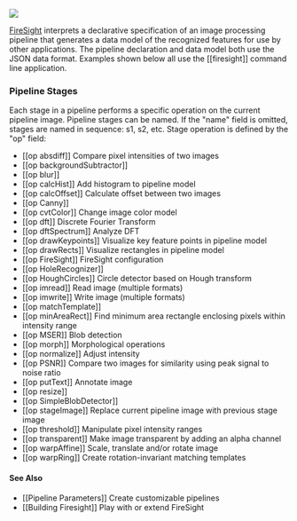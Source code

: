 <a href="https://github.com/firepick1/FirePick/wiki/Status"><img src="https://github.com/firepick1/FirePick/wiki/prototype.png"></a>

[FireSight](https://github.com/firepick1/FireSight/blob/master/README.md) interprets a declarative specification of an image processing pipeline that generates a data model of the recognized features for use by other applications. The pipeline declaration and data model both use the JSON data format. Examples shown below all use the [[firesight]] command line application.

### Pipeline Stages 
Each stage in a pipeline performs a specific operation on the current pipeline image. Pipeline stages can be named. If the "name" field is omitted, stages are named in sequence: s1, s2, etc. Stage operation is defined by the "op" field:
* [[op absdiff]] Compare pixel intensities of two images 
* [[op backgroundSubtractor]]
* [[op blur]]
* [[op calcHist]] Add histogram to pipeline model
* [[op calcOffset]] Calculate offset between two images
* [[op Canny]]
* [[op cvtColor]] Change image color model
* [[op dft]] Discrete Fourier Transform
* [[op dftSpectrum]] Analyze DFT
* [[op drawKeypoints]] Visualize key feature points in pipeline model
* [[op drawRects]] Visualize rectangles in pipeline model 
* [[op FireSight]] FireSight configuration
* [[op HoleRecognizer]]
* [[op HoughCircles]] Circle detector based on Hough transform
* [[op imread]] Read image (multiple formats)
* [[op imwrite]] Write image (multiple formats)
* [[op matchTemplate]] 
* [[op minAreaRect]] Find minimum area rectangle enclosing pixels within intensity range
* [[op MSER]] Blob detection
* [[op morph]] Morphological operations
* [[op normalize]] Adjust intensity
* [[op PSNR]] Compare two images for similarity using peak signal to noise ratio 
* [[op putText]] Annotate image
* [[op resize]]
* [[op SimpleBlobDetector]]
* [[op stageImage]] Replace current pipeline image with previous stage image
* [[op threshold]] Manipulate pixel intensity ranges
* [[op transparent]] Make image transparent by adding an alpha channel
* [[op warpAffine]] Scale, translate and/or rotate image
* [[op warpRing]] Create rotation-invariant matching templates

#### See Also
* [[Pipeline Parameters]] Create customizable pipelines
* [[Building Firesight]] Play with or extend FireSight
